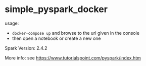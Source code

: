 # simple_pyspark_docker

usage:  
- `docker-compose up` and browse to the url given in the console  
- then open a notebook or create a new one

Spark Version: 2.4.2

More info: see https://www.tutorialspoint.com/pyspark/index.htm
